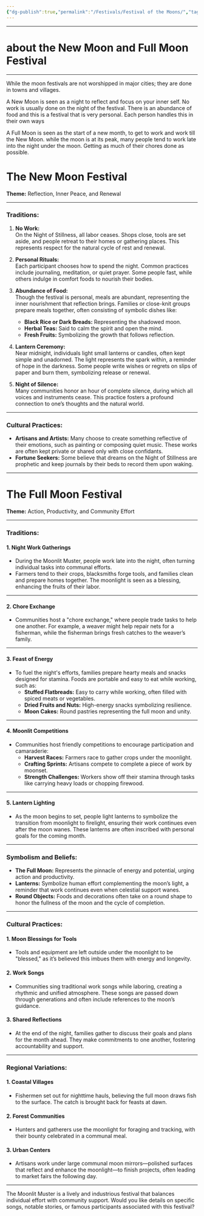 ```yaml
---
{"dg-publish":true,"permalink":"/Festivals/Festival of the Moons/","tags":["Festivals","New Moon","Moon Cycle","Calander","Full Moon"]}
---
```


---
# about the New Moon and Full Moon Festival
---
While the moon festivals are not worshipped in major cities; they are done in towns and villages. 

A New Moon is seen as a night to reflect and focus on your inner self. No work is usually done on the night of the festival.  There is an abundance of food and this is a festival that is very personal. Each person handles this in their own ways 

A Full Moon is seen as the start of a new month, to get to work and work till the New Moon. while the moon is at its peak, many people tend to work late into the night under the moon. Getting as much of their chores done as possible. 

# The New Moon Festival

**Theme:** Reflection, Inner Peace, and Renewal 

---
### **Traditions:**

1. **No Work:**  
    On the Night of Stillness, all labor ceases. Shops close, tools are set aside, and people retreat to their homes or gathering places. This represents respect for the natural cycle of rest and renewal.
    
2. **Personal Rituals:**  
    Each participant chooses how to spend the night. Common practices include journaling, meditation, or quiet prayer. Some people fast, while others indulge in comfort foods to nourish their bodies.
    
3. **Abundance of Food:**  
    Though the festival is personal, meals are abundant, representing the inner nourishment that reflection brings. Families or close-knit groups prepare meals together, often consisting of symbolic dishes like:
    
    - **Black Rice or Dark Breads:** Representing the shadowed moon.
    - **Herbal Teas:** Said to calm the spirit and open the mind.
    - **Fresh Fruits:** Symbolizing the growth that follows reflection.
4. **Lantern Ceremony:**  
    Near midnight, individuals light small lanterns or candles, often kept simple and unadorned. The light represents the spark within, a reminder of hope in the darkness. Some people write wishes or regrets on slips of paper and burn them, symbolizing release or renewal.
    
5. **Night of Silence:**  
    Many communities honor an hour of complete silence, during which all voices and instruments cease. This practice fosters a profound connection to one’s thoughts and the natural world.
    

---

### **Cultural Practices:**

- **Artisans and Artists:** Many choose to create something reflective of their emotions, such as painting or composing quiet music. These works are often kept private or shared only with close confidants.
- **Fortune Seekers:** Some believe that dreams on the Night of Stillness are prophetic and keep journals by their beds to record them upon waking.


---

# The Full Moon Festival

**Theme:** Action, Productivity, and Community Effort

---

### **Traditions:**

#### **1. Night Work Gatherings**

- During the Moonlit Muster, people work late into the night, often turning individual tasks into communal efforts.
- Farmers tend to their crops, blacksmiths forge tools, and families clean and prepare homes together. The moonlight is seen as a blessing, enhancing the fruits of their labor.

---

#### **2. Chore Exchange**

- Communities host a "chore exchange," where people trade tasks to help one another. For example, a weaver might help repair nets for a fisherman, while the fisherman brings fresh catches to the weaver’s family.

---

#### **3. Feast of Energy**

- To fuel the night's efforts, families prepare hearty meals and snacks designed for stamina. Foods are portable and easy to eat while working, such as:
    - **Stuffed Flatbreads:** Easy to carry while working, often filled with spiced meats or vegetables.
    - **Dried Fruits and Nuts:** High-energy snacks symbolizing resilience.
    - **Moon Cakes:** Round pastries representing the full moon and unity.

---

#### **4. Moonlit Competitions**

- Communities host friendly competitions to encourage participation and camaraderie:
    - **Harvest Races:** Farmers race to gather crops under the moonlight.
    - **Crafting Sprints:** Artisans compete to complete a piece of work by moonset.
    - **Strength Challenges:** Workers show off their stamina through tasks like carrying heavy loads or chopping firewood.

---

#### **5. Lantern Lighting**

- As the moon begins to set, people light lanterns to symbolize the transition from moonlight to firelight, ensuring their work continues even after the moon wanes. These lanterns are often inscribed with personal goals for the coming month.

---

### **Symbolism and Beliefs:**

- **The Full Moon:** Represents the pinnacle of energy and potential, urging action and productivity.
- **Lanterns:** Symbolize human effort complementing the moon’s light, a reminder that work continues even when celestial support wanes.
- **Round Objects:** Foods and decorations often take on a round shape to honor the fullness of the moon and the cycle of completion.

---

### **Cultural Practices:**

#### **1. Moon Blessings for Tools**

- Tools and equipment are left outside under the moonlight to be "blessed," as it’s believed this imbues them with energy and longevity.

#### **2. Work Songs**

- Communities sing traditional work songs while laboring, creating a rhythmic and unified atmosphere. These songs are passed down through generations and often include references to the moon’s guidance.

#### **3. Shared Reflections**

- At the end of the night, families gather to discuss their goals and plans for the month ahead. They make commitments to one another, fostering accountability and support.

---

### **Regional Variations:**

#### **1. Coastal Villages**

- Fishermen set out for nighttime hauls, believing the full moon draws fish to the surface. The catch is brought back for feasts at dawn.

#### **2. Forest Communities**

- Hunters and gatherers use the moonlight for foraging and tracking, with their bounty celebrated in a communal meal.

#### **3. Urban Centers**

- Artisans work under large communal moon mirrors—polished surfaces that reflect and enhance the moonlight—to finish projects, often leading to market fairs the following day.

---

The Moonlit Muster is a lively and industrious festival that balances individual effort with community support. Would you like details on specific songs, notable stories, or famous participants associated with this festival?